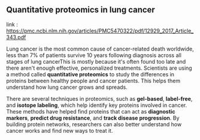 

## Quantitative proteomics in lung cancer

link : https://pmc.ncbi.nlm.nih.gov/articles/PMC5470322/pdf/12929_2017_Article_343.pdf

Lung cancer is the most common cause of cancer-related death worldwide, less than 7% of patients survive 10 years following diagnosis across all stages of lung cancerThis is mostly because it's often found too late and there aren't enough effective, personalized treatments. Scientists are using a method called **quantitative proteomics** to study the differences in proteins between healthy people and cancer patients. This helps them understand how lung cancer grows and spreads.

There are several techniques in proteomics, such as **gel-based**, **label-free**, and **isotope labeling**, which help identify key proteins involved in cancer. These methods have helped find proteins that can act as **diagnostic markers**, **predict drug resistance**, and **track disease progression**. By building protein networks, researchers can also better understand how cancer works and find new ways to treat it.

